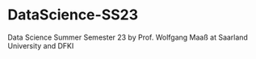 # DataScience-SS23
Data Science Summer Semester 23 by Prof. Wolfgang Maaß at Saarland University and DFKI
